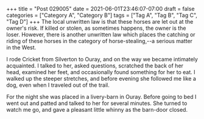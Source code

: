 +++
title = "Post 029005"
date = 2021-06-01T23:46:07-07:00
draft = false
categories = ["Category A", "Category B"]
tags = ["Tag A", "Tag B", "Tag C", "Tag D"]
+++
The local unwritten law is that these horses are let out at the owner's risk. If killed or stolen, as sometimes happens, the owner is the loser. However, there is another unwritten law which places the catching or riding of these horses in the category of horse-stealing,--a serious matter in the West.

I rode Cricket from Silverton to Ouray, and on the way we became intimately acquainted. I talked to her, asked questions, scratched the back of her head, examined her feet, and occasionally found something for her to eat. I walked up the steeper stretches, and before evening she followed me like a dog, even when I traveled out of the trail.

For the night she was placed in a livery-barn in Ouray. Before going to bed I went out and patted and talked to her for several minutes. She turned to watch me go, and gave a pleasant little whinny as the barn-door closed.
